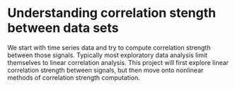# Understanding correlation stength between data sets

We start with time series data and try to compute correlation strength between those signals. Typically most exploratory data analysis limit themselves to
linear correlation analysis. This project will first explore linear correlation strength between signals, but then move onto nonlinear methods of correlation
strength computation. 

